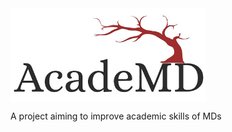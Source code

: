 

<img src='slides/images/AcadeMD_logo.png' align="center" height="150" />

A project aiming to improve academic skills of MDs
